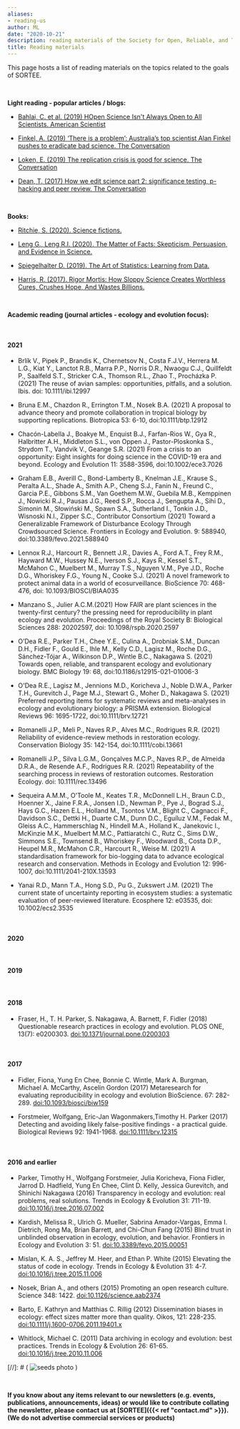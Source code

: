 ```yaml
---
aliases:
- reading-us
author: ML
date: "2020-10-21"
description: reading materials of the Society for Open, Reliable, and Transparent Ecology and Evolutionary biology (SORTEE)
title: Reading materials
---
```


This page hosts a list of reading materials on the topics related to the goals of SORTEE.      

&nbsp;

**Light reading - popular articles / blogs:**   

* [Bahlai, C. et al. (2019) HOpen Science Isn't Always Open to All Scientists. American Scientist ](https://www.americanscientist.org/article/open-science-isnt-always-open-to-all-scientists)   

* [Finkel, A. (2019) ‘There is a problem’: Australia’s top scientist Alan Finkel pushes to eradicate bad science. The Conversation](https://theconversation.com/there-is-a-problem-australias-top-scientist-alan-finkel-pushes-to-eradicate-bad-science-123374)   

* [Loken, E. (2019) The replication crisis is good for science. The Conversation](https://theconversation.com/the-replication-crisis-is-good-for-science-103736)   

* [Dean, T. (2017) How we edit science part 2: significance testing, p-hacking and peer review. The Conversation](https://theconversation.com/how-we-edit-science-part-2-significance-testing-p-hacking-and-peer-review-74547)   


&nbsp;


**Books:**  

* [Ritchie, S. (2020). Science fictions.](https://www.penguin.com.au/books/science-fictions-9781473564251)   

* [Leng G., Leng R.I. (2020). The Matter of Facts: Skepticism, Persuasion, and Evidence in Science.](https://www.penguin.com.au/books/the-matter-of-facts-9780262043885)   

* [Spiegelhalter  D. (2019). The Art of Statistics: Learning from Data.](https://www.penguin.com.au/books/the-art-of-statistics-9780241258767) 

* [Harris, R. (2017). Rigor Mortis: How Sloppy Science Creates Worthless Cures, Crushes Hope, And Wastes Billions.](https://richardharriswrites.com/)   
 

&nbsp;


**Academic reading (journal articles - ecology and evolution focus):**   

&nbsp;

#### 2021   

* Brlík V., Pipek P., Brandis K., Chernetsov N., Costa F.J.V., Herrera M. L.G., Kiat Y., Lanctot R.B., Marra P.P., Norris D.R., Nwaogu C.J., Quillfeldt P., Saalfeld S.T., Stricker C.A., Thomson R.L., Zhao T., Procházka P. (2021) The reuse of avian samples: opportunities, pitfalls, and a solution. Ibis. doi: 10.1111/ibi.12997   

* Bruna E.M., Chazdon R., Errington T.M., Nosek B.A. (2021) A proposal to advance theory and promote collaboration in tropical biology by supporting replications. Biotropica    53: 6-10, doi:10.1111/btp.12912   

* Chacón-Labella J., Boakye M., Enquist B.J., Farfan-Rios W., Gya R., Halbritter A.H., Middleton S.L., von Oppen J., Pastor-Ploskonka S., Strydom T., Vandvik V., Geange S.R. (2021) From a crisis to an opportunity: Eight insights for doing science in the COVID-19 era and beyond. Ecology and Evolution 11:  3588-3596, doi:10.1002/ece3.7026   

* Graham E.B., Averill C., Bond-Lamberty B., Knelman J.E., Krause S., Peralta A.L., Shade A., Smith A.P., Cheng S.J., Fanin N., Freund C., Garcia P.E., Gibbons S.M., Van Goethem M.W., Guebila M.B., Kemppinen J., Nowicki R.J., Pausas J.G., Reed S.P., Rocca J., Sengupta A., Sihi D., Simonin M., Słowiński M., Spawn S.A., Sutherland I., Tonkin J.D., Wisnoski N.I., Zipper S.C., Contributor Consortium (2021) Toward a Generalizable Framework of Disturbance Ecology Through Crowdsourced Science. Frontiers in Ecology and Evolution. 9: 588940, doi:10.3389/fevo.2021.588940   

* Lennox R.J., Harcourt R., Bennett J.R., Davies A., Ford A.T., Frey R.M., Hayward M.W., Hussey N.E., Iverson S.J., Kays R., Kessel S.T., McMahon C., Muelbert M., Murray T.S., Nguyen V.M., Pye J.D., Roche D.G., Whoriskey F.G., Young N., Cooke S.J. (2021) A novel framework to protect animal data in a world of ecosurveillance. BioScience    70: 468-476, doi: 10.1093/BIOSCI/BIAA035   

* Manzano S., Julier A.C.M.(2021) How FAIR are plant sciences in the twenty-first century? the pressing need for reproducibility in plant ecology and evolution. Proceedings of the Royal Society B: Biological Sciences 288: 20202597, doi: 10.1098/rspb.2020.2597   

* O’Dea R.E., Parker T.H., Chee Y.E., Culina A., Drobniak S.M., Duncan D.H., Fidler F., Gould E., Ihle M., Kelly C.D., Lagisz M., Roche D.G., Sánchez-Tójar A., Wilkinson D.P., Wintle B.C., Nakagawa S.    (2021) Towards open, reliable, and transparent ecology and evolutionary biology. BMC Biology 19: 68, doi:10.1186/s12915-021-01006-3   

* O'Dea R.E., Lagisz M., Jennions M.D., Koricheva J., Noble D.W.A., Parker T.H., Gurevitch J., Page M.J., Stewart G., Moher D., Nakagawa S. (2021) Preferred reporting items for systematic reviews and meta-analyses in ecology and evolutionary biology: a PRISMA extension. Biological Reviews 96: 1695-1722, doi:10.1111/brv.12721   

* Romanelli J.P., Meli P., Naves R.P., Alves M.C., Rodrigues R.R. (2021) Reliability of evidence-review methods in restoration ecology. Conservation Biology 35: 142-154, doi:10.1111/cobi.13661   

* Romanelli J.P., Silva L.G.M., Gonçalves M.C.P., Naves R.P., de Almeida D.R.A., de Resende A.F., Rodrigues R.R. (2021) Repeatability of the searching process in reviews of restoration outcomes. Restoration Ecology. doi: 10.1111/rec.13496   

* Sequeira A.M.M., O'Toole M., Keates T.R., McDonnell L.H., Braun C.D., Hoenner X., Jaine F.R.A., Jonsen I.D., Newman P., Pye J., Bograd S.J., Hays G.C., Hazen E.L., Holland M., Tsontos V.M., Blight C., Cagnacci F., Davidson S.C., Dettki H., Duarte C.M., Dunn D.C., Eguíluz V.M., Fedak M., Gleiss A.C., Hammerschlag N., Hindell M.A., Holland K., Janekovic I., McKinzie M.K., Muelbert M.M.C., Pattiaratchi C., Rutz C., Sims D.W., Simmons S.E., Townsend B., Whoriskey F., Woodward B., Costa D.P., Heupel M.R., McMahon C.R., Harcourt R., Weise M. (2021) A standardisation framework for bio-logging data to advance ecological research and conservation. Methods in Ecology and Evolution 12: 996-1007, doi:10.1111/2041-210X.13593   

* Yanai R.D., Mann T.A., Hong S.D., Pu G., Zukswert J.M. (2021) The current state of uncertainty reporting in ecosystem studies: a systematic evaluation of peer-reviewed literature. Ecosphere 12: e03535, doi: 10.1002/ecs2.3535   

&nbsp;

#### 2020   


&nbsp;

#### 2019   


&nbsp;

#### 2018

* Fraser, H., T. H. Parker, S. Nakagawa, A. Barnett, F. Fidler (2018) Questionable research practices in ecology and evolution. PLOS ONE, 13(7): e0200303. [doi:10.1371/journal.pone.0200303](https://doi.org/10.1371/journal.pone.0200303)    

&nbsp;

#### 2017   

* Fidler, Fiona, Yung En Chee, Bonnie C. Wintle, Mark A. Burgman, Michael A. McCarthy, Ascelin Gordon (2017)  Metaresearch for evaluating reproducibility in ecology and evolution BioScience. 67: 282-289.  [doi:10.1093/biosci/biw159](https://doi.org/10.1093/biosci/biw159)    

* Forstmeier, Wolfgang, Eric-Jan Wagonmakers,Timothy H. Parker (2017) Detecting and avoiding likely false-positive findings - a practical guide. Biological Reviews 92: 1941-1968. [doi:10.1111/brv.12315](https://doi.org/10.1111/brv.12315)    

&nbsp;

#### 2016 and earlier

* Parker, Timothy H., Wolfgang Forstmeier, Julia Koricheva, Fiona Fidler, Jarrod D. Hadfield, Yung En Chee, Clint D. Kelly, Jessica Gurevitch, and Shinichi Nakagawa (2016) Transparency in ecology and evolution: real problems, real solutions. Trends in Ecology & Evolution 31: 711-19. [doi:10.1016/j.tree.2016.07.002](https://doi.org/10.1016/j.tree.2016.07.002)    

* Kardish, Melissa R., Ulrich G. Mueller, Sabrina Amador-Vargas, Emma I. Dietrich, Rong Ma, Brian Barrett, and Chi-Chun Fang (2015) Blind trust in unblinded observation in ecology, evolution, and behavior. Frontiers in Ecology and Evolution 3: 51. [doi:10.3389/fevo.2015.00051](https://doi.org/10.3389/fevo.2015.00051)    

* Mislan, K. A. S., Jeffrey M. Heer, and Ethan P. White (2015) Elevating the status of code in ecology. Trends in Ecology & Evolution 31: 4-7. [doi:10.1016/j.tree.2015.11.006](https://doi.org/10.1016/j.tree.2015.11.006)     

* Nosek, Brian A., and others (2015) Promoting an open research culture. Science 348: 1422.  [doi:10.1126/science.aab2374](https://doi.org/10.1126/science.aab2374)    

* Barto, E. Kathryn and Matthias C. Rillig (2012) Dissemination biases in ecology: effect sizes matter more than quality. Oikos, 121: 228-235. [doi:10.1111/j.1600-0706.2011.19401.x](https://doi.org/10.1111/j.1600-0706.2011.19401.x)   

* Whitlock, Michael C. (2011) Data archiving in ecology and evolution: best practices. Trends in Ecology & Evolution 26: 61-65. [doi:10.1016/j.tree.2010.11.006](https://doi.org/10.1016/j.tree.2010.11.006)   

   
[//]: # ( ![seeds photo](/img/seeds.jpg#textphoto) )  

&nbsp;

**If you know about any items relevant to our newsletters (e.g. events, publications, announcements, ideas) or would like to contribute collating the newsletter, please contact us at [SORTEE]({{< ref "contact.md" >}}). (We do not advertise commercial services or products)**    

&nbsp;
